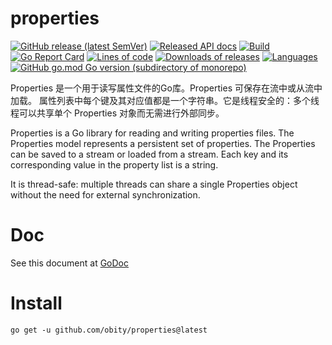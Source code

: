 # properties

[![GitHub release (latest SemVer)](https://img.shields.io/github/v/release/obity/properties?color=peru)](https://github.com/obity/properties/releases/latest)
[![Released API docs](https://img.shields.io/badge/go-reference-blue?logo=go&logoColor=white)](github.com/obity/properties)
[![Build](https://img.shields.io/github/workflow/status/obity/properties/Go.svg)](#)
[![Go Report Card](https://goreportcard.com/badge/github.com/obity/properties?color=pink)](https://goreportcard.com/report/github.com/obity/properties)
[![Lines of code](https://img.shields.io/tokei/lines/github/obity/properties.svg?color=beige)](#)
[![Downloads of releases](https://img.shields.io/github/downloads/obity/properties/total.svg?color=lavender)](https://github.com/obity/properties/releases/latest)
[![Languages](https://img.shields.io/github/languages/top/obity/properties.svg?color=yellow)](#)
[![GitHub go.mod Go version (subdirectory of monorepo)](https://img.shields.io/github/go-mod/go-version/obity/properties)](#)

Properties 是一个用于读写属性文件的Go库。Properties 可保存在流中或从流中加载。
属性列表中每个键及其对应值都是一个字符串。它是线程安全的：多个线程可以共享单个 Properties 对象而无需进行外部同步。

Properties is a Go library for reading and writing properties files.
The Properties model represents a persistent set of properties. The Properties can be saved to a stream or loaded from a stream. Each key and its corresponding value in the property list is a string.

It is thread-safe: multiple threads can share a single Properties object without the need for external synchronization.

# Doc

See this document at [GoDoc](https://pkg.go.dev/github.com/obity/properties)

# Install
    
    go get -u github.com/obity/properties@latest

